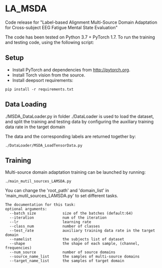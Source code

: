 # LA_MSDA
Code release for "Label-based Alignment Multi-Source Domain Adaptation for Cross-subject EEG Fatigue Mental State Evaluation"

The code has been tested on Python 3.7 + PyTorch 1.7. To run the training and testing code, using the following script:

## Setup
* Install PyTorch and dependencies from http://pytorch.org.
* Install Torch vision from the source.
* Install deepsort requirements:
```
pip install -r requirements.txt
```

## Data Loading
./MSDA_DataLoader.py in folder ./DataLoader is used to load the dataset, and split the training and testing data by configuring the auxiliary training data rate in the target domain 

The data and the corresponding labels are returned together by: 
```
./DataLoader/MSDA_LoadTensorData.py
```

## Training
Multi-source domain adaptation training can be launched by running:
```
./main_mutil_sources_LAMSDA.py
```
You can change the 'root_path' and 'domain_list' in 'main_mutil_sources_LAMSDA.py' to set different tasks.
```
The documentation for this task:
optional arguments:
  --batch_size            size of the batches (default:64)
  --iteration             num of the iteration
  --lr                    learning rate
  --class_num             number of classes
  --test_rate             auxiliary training data rate in the target domain
  --namelist              the subjects list of dataset
  --shape                 the shape of each sample, (channel, frequencies)
  --num_source            number of source domains
  --source_name_list      the samples of multi-source domains
  --target_name_list      the samples of target domain
```
